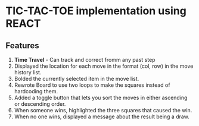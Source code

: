 # TIC-TAC-TOE implementation using REACT ####

## Features
1. **Time Travel** - Can track and correct fromm any past step
1. Displayed the location for each move in the format (col, row) in the move history list.
2. Bolded the currently selected item in the move list.
3. Rewrote Board to use two loops to make the squares instead of hardcoding them.
4. Added a toggle button that lets you sort the moves in either ascending or descending order.
5. When someone wins, highlighted the three squares that caused the win.
6. When no one wins, displayed a message about the result being a draw.